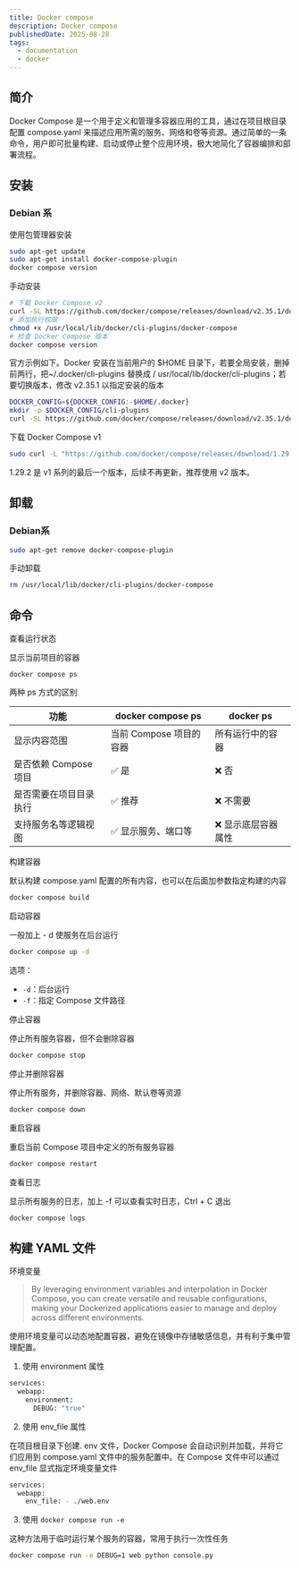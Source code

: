 ```yaml
---
title: Docker compose
description: Docker compose
publishedDate: 2025-08-28
tags:
  - documentation
  - docker
---
```


## 简介

Docker Compose 是一个用于定义和管理多容器应用的工具，通过在项目根目录配置 compose.yaml 来描述应用所需的服务、网络和卷等资源。通过简单的一条命令，用户即可批量构建、启动或停止整个应用环境，极大地简化了容器编排和部署流程。

## 安装

### Debian 系

使用包管理器安装

```bash
sudo apt-get update
sudo apt-get install docker-compose-plugin
docker compose version
```

手动安装

```bash
# 下载 Docker Compose v2
curl -SL https://github.com/docker/compose/releases/download/v2.35.1/docker-compose-$(uname -s)-$(uname -m) -o /usr/local/lib/docker/cli-plugins/docker-compose
# 添加执行权限
chmod +x /usr/local/lib/docker/cli-plugins/docker-compose
# 检查 Docker Compose 版本
docker compose version
```

官方示例如下。Docker 安装在当前用户的 $HOME 目录下，若要全局安装，删掉前两行，把~/.docker/cli-plugins 替换成 / usr/local/lib/docker/cli-plugins；若要切换版本，修改 v2.35.1 以指定安装的版本

```bash
DOCKER_CONFIG=${DOCKER_CONFIG:-$HOME/.docker}
mkdir -p $DOCKER_CONFIG/cli-plugins
curl -SL https://github.com/docker/compose/releases/download/v2.35.1/docker-compose-linux-x86_64 -o $DOCKER_CONFIG/cli-plugins/docker-compose
```

下载 Docker Compose v1

```bash
sudo curl -L "https://github.com/docker/compose/releases/download/1.29.2/docker-compose-$(uname -s)-$(uname -m)" -o /usr/local/bin/docker-compose
```

1.29.2 是 v1 系列的最后一个版本，后续不再更新，推荐使用 v2 版本。

## 卸载

### Debian系

```bash
sudo apt-get remove docker-compose-plugin
```

手动卸载

```bash
rm /usr/local/lib/docker/cli-plugins/docker-compose
```

## 命令

查看运行状态

显示当前项目的容器

```
docker compose ps
```

两种 ps 方式的区别

| 功能                   | docker compose ps       | docker ps           |
| ---------------------- | ----------------------- | ------------------- |
| 显示内容范围           | 当前 Compose 项目的容器 | 所有运行中的容器    |
| 是否依赖 Compose 项目  | ✅ 是                   | ❌ 否               |
| 是否需要在项目目录执行 | ✅ 推荐                 | ❌ 不需要           |
| 支持服务名等逻辑视图   | ✅ 显示服务、端口等     | ❌ 显示底层容器属性 |

构建容器

默认构建 compose.yaml 配置的所有内容，也可以在后面加参数指定构建的内容

```bash
docker compose build
```

启动容器

一般加上 - d 使服务在后台运行

```bash
docker compose up -d
```

选项：

- `-d`：后台运行
- `-f`：指定 Compose 文件路径

停止容器

停止所有服务容器，但不会删除容器

```bash
docker compose stop
```

停止并删除容器

停止所有服务，并删除容器、网络、默认卷等资源

```bash
docker compose down
```

重启容器

重启当前 Compose 项目中定义的所有服务容器

```bash
docker compose restart
```

查看日志

显示所有服务的日志，加上 -f 可以查看实时日志，Ctrl + C 退出

```bash
docker compose logs
```

## 构建 YAML 文件

环境变量

> By leveraging environment variables and interpolation in Docker Compose, you can create versatile and reusable configurations, making your Dockerized applications easier to manage and deploy across different environments.

使用环境变量可以动态地配置容器，避免在镜像中存储敏感信息，并有利于集中管理配置。

1. 使用 environment 属性

```bash
services:
  webapp:
    environment:
      DEBUG: "true"
```

2. 使用 env_file 属性

在项目根目录下创建. env 文件，Docker Compose 会自动识别并加载，并将它们应用到 compose.yaml 文件中的服务配置中。在 Compose 文件中可以通过 env_file 显式指定环境变量文件

```bash
services:
  webapp:
    env_file: - ./web.env
```

3. 使用 `docker compose run -e`

这种方法用于临时运行某个服务的容器，常用于执行一次性任务

```bash
docker compose run -e DEBUG=1 web python console.py
```
